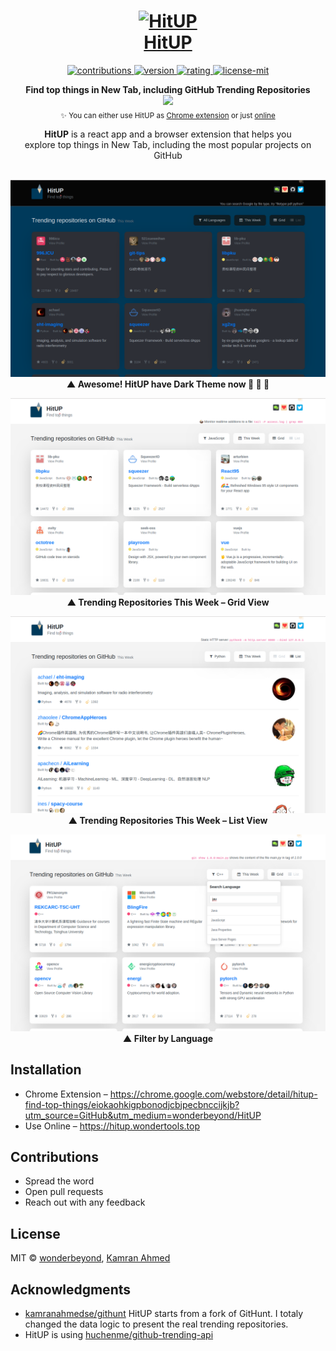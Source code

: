 <h1 align="center">
  <a href="https://github.com/wonderbeyond/HitUP">
  <img height="100" src="https://raw.github.com/wonderbeyond/HitUP/master/public/img/logo.svg?sanitize=true" alt="HitUP" />
  <br>HitUP
  </a>
</h1>

<p align="center">
  <a href="https://github.com/wonderbeyond/HitUP">
    <img src="https://img.shields.io/badge/contributions-welcome-brightgreen.svg" alt="contributions" />
  </a>
  <a href="https://chrome.google.com/webstore/detail/hitup-find-top-things/eiokaohkigpbonodjcbjpecbnccijkjb?utm_source=GitHub&utm_medium=wonderbeyond/HitUP">
    <img src="https://img.shields.io/chrome-web-store/v/eiokaohkigpbonodjcbjpecbnccijkjb.svg" alt="version" />
  </a>
  <a href="https://chrome.google.com/webstore/detail/hitup-find-top-things/eiokaohkigpbonodjcbjpecbnccijkjb?utm_source=GitHub&utm_medium=wonderbeyond/HitUP">
    <img src="https://img.shields.io/chrome-web-store/stars/eiokaohkigpbonodjcbjpecbnccijkjb.svg?label=rating" alt="rating" />
  </a>
  <a href="https://github.com/wonderbeyond/HitUP/blob/master/license.md">
    <img src="https://img.shields.io/badge/License-MIT-yellow.svg" alt="license-mit" />
  </a>
</p>

<p align="center">
  <b>Find top things in New Tab, including GitHub Trending Repositories</b>
  <br>
  <a href="https://chrome.google.com/webstore/detail/hitup-find-top-things/eiokaohkigpbonodjcbjpecbnccijkjb?utm_source=GitHub&utm_medium=wonderbeyond/HitUP"><img src="https://developer.chrome.com/webstore/images/ChromeWebStore_Badge_v2_206x58.png" /></a>
  <br>
  <sub>✨ You can either use HitUP as <a href="https://chrome.google.com/webstore/detail/hitup-find-top-things/eiokaohkigpbonodjcbjpecbnccijkjb?utm_source=GitHub&utm_medium=wonderbeyond/HitUP" target="_blank">Chrome extension</a> or just <a href="https://hitup.wondertools.top" target="_blank">online</a></sub>
</p>


<p align="center">
  <b>HitUP</b> is a react app and a browser extension that helps you
  <br>explore top things in New Tab, including the most popular projects on GitHub
  <br><br>
</p>

<p align="center">
  <img alt="HitUP" src="./screenshots/dark-theme-trending-repo-grid.png">
  <br><b>▲ Awesome! HitUP have Dark Theme now 🎉 🎉 🎉</b><br>
</p>


<p align="center">
  <img alt="HitUP" src="./screenshots/trending-repo-grid.png">
  <br><b>▲ Trending Repositories This Week – Grid View</b><br>
</p>

<p align="center">
  <img alt="HitUP" src="./screenshots/trending-repo-list.png">
  <br><b>▲ Trending Repositories This Week – List View</b><br>
</p>

<p align="center">
  <img alt="HitUP" src="./screenshots/filter-by-lang.png">
  <br><b>▲ Filter by Language</b><br>
</p>


## Installation

* Chrome Extension – https://chrome.google.com/webstore/detail/hitup-find-top-things/eiokaohkigpbonodjcbjpecbnccijkjb?utm_source=GitHub&utm_medium=wonderbeyond/HitUP
* Use Online – https://hitup.wondertools.top

## Contributions

* Spread the word
* Open pull requests
* Reach out with any feedback

## License
MIT © [wonderbeyond](https://github.com/wonderbeyond), [Kamran Ahmed](https://kamranahmed.info)

## Acknowledgments

* [kamranahmedse/githunt](https://github.com/kamranahmedse/githunt)
  HitUP starts from a fork of GitHunt.
  I totaly changed the data logic to present the real trending repositories.
* HitUP is using [huchenme/github-trending-api](https://github.com/huchenme/github-trending-api)
